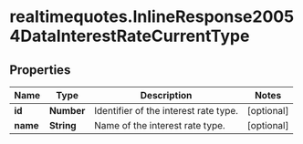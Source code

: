 # realtimequotes.InlineResponse20054DataInterestRateCurrentType

## Properties

Name | Type | Description | Notes
------------ | ------------- | ------------- | -------------
**id** | **Number** | Identifier of the interest rate type. | [optional] 
**name** | **String** | Name of the interest rate type. | [optional] 


